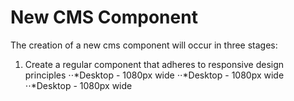 # New CMS Component

The creation of a new cms component will occur in three stages:
1. Create a regular component that adheres to responsive design principles
⋅⋅*Desktop - 1080px wide
⋅⋅*Desktop - 1080px wide
⋅⋅*Desktop - 1080px wide

